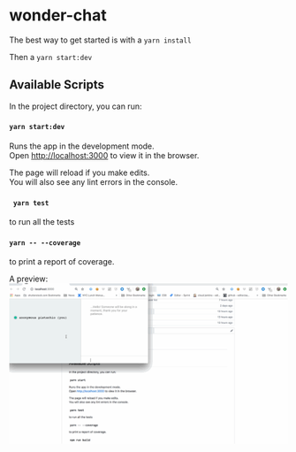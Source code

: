 # wonder-chat
The best way to get started is with a `yarn install`

Then a `yarn start:dev`

## Available Scripts

In the project directory, you can run:

#### `yarn start:dev`

Runs the app in the development mode.<br>
Open [http://localhost:3000](http://localhost:3000) to view it in the browser.

The page will reload if you make edits.<br>
You will also see any lint errors in the console.

#### ` yarn test`

to run all the tests

#### `yarn -- --coverage`

to print a report of coverage.

A preview:
![](chat_preview.gif)
